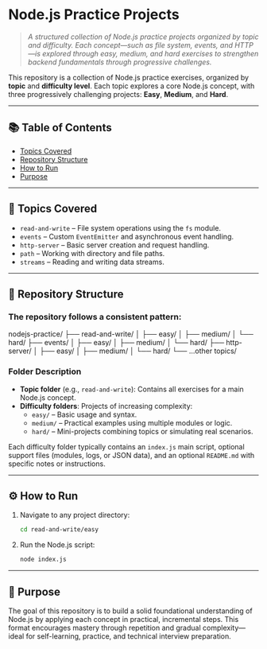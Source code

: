# Node.js Practice Projects

> *A structured collection of Node.js practice projects organized by topic and difficulty. Each concept—such as file system, events, and HTTP—is explored through easy, medium, and hard exercises to strengthen backend fundamentals through progressive challenges.*

This repository is a collection of Node.js practice exercises, organized by **topic** and **difficulty level**. Each topic explores a core Node.js concept, with three progressively challenging projects: **Easy**, **Medium**, and **Hard**.

---

## 📚 Table of Contents

- [Topics Covered](#🧠-topics-covered)
- [Repository Structure](#📂-repository-structure)
- [How to Run](#⚙️-how-to-run)
- [Purpose](#🎯-purpose)

---

## 🧠 Topics Covered

-   `read-and-write` – File system operations using the `fs` module.
-   `events` – Custom `EventEmitter` and asynchronous event handling.
-   `http-server` – Basic server creation and request handling.
-   `path` – Working with directory and file paths.
-   `streams` – Reading and writing data streams.

---

## 📂 Repository Structure

### The repository follows a consistent pattern:

nodejs-practice/
├── read-and-write/
│ ├── easy/
│ ├── medium/
│ └── hard/
├── events/
│ ├── easy/
│ ├── medium/
│ └── hard/
├── http-server/
│ ├── easy/
│ ├── medium/
│ └── hard/
└── ...other topics/
### Folder Description

-   **Topic folder** (e.g., `read-and-write`): Contains all exercises for a main Node.js concept.
-   **Difficulty folders**: Projects of increasing complexity:
    -   `easy/` – Basic usage and syntax.
    -   `medium/` – Practical examples using multiple modules or logic.
    -   `hard/` – Mini-projects combining topics or simulating real scenarios.

Each difficulty folder typically contains an `index.js` main script, optional support files (modules, logs, or JSON data), and an optional `README.md` with specific notes or instructions.

---

## ⚙️ How to Run

1.  Navigate to any project directory:
    ```bash
    cd read-and-write/easy
    ```
2.  Run the Node.js script:
    ```bash
    node index.js
    ```

---

## 🎯 Purpose

The goal of this repository is to build a solid foundational understanding of Node.js by applying each concept in practical, incremental steps. This format encourages mastery through repetition and gradual complexity—ideal for self-learning, practice, and technical interview preparation.
